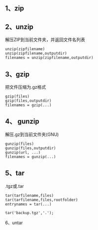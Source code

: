 ## 1、zip





## 2、unzip
解压ZIP到当前文件夹，并返回文件名列表
```
unzip(zipfilename)
unzip(zipfilename,outputdir)
filenames = unzip(zipfilename,outputdir)
```
## 3、gzip
把文件压缩为.gz格式
```
gzip(files)
gzip(files,outputdir)
filenames = gzip(...)
```
## 4、 gunzip
解压.gz到当前文件夹(GNU)
```
gunzip(files)
gunzip(files,outputdir)
gunzip(url, ...)
filenames = gunzip(...)
```
## 5、tar
.tgz或.tar
```
tar(tarfilename,files)
tar(tarfilename,files,rootfolder)
entrynames = tar(...)

tar('backup.tgz','.');
```

6、untar
